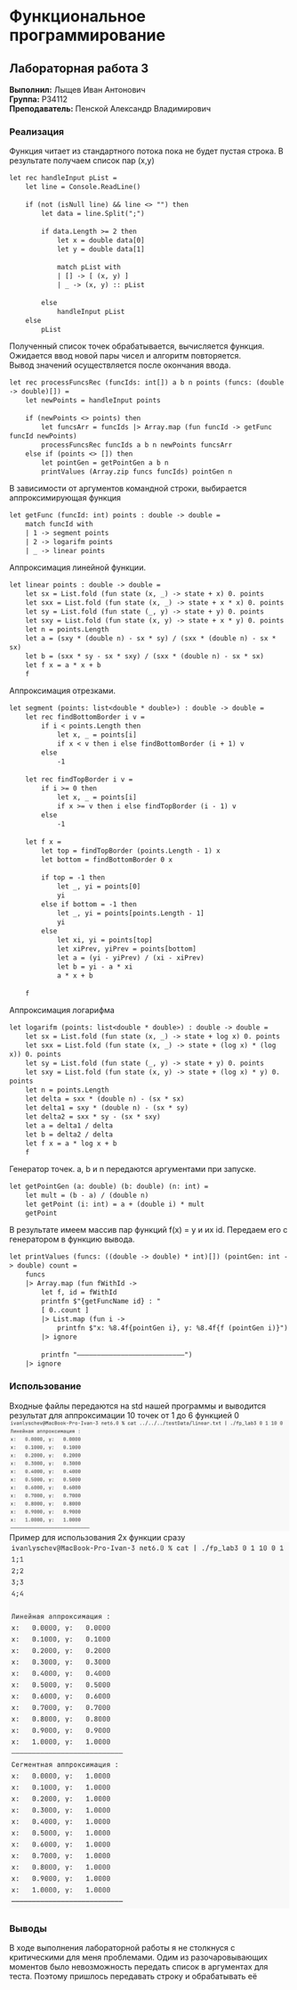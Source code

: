 ﻿# Функциональное программирование
## Лабораторная работа 3

**Выполнил:** Лыщев Иван Антонович \
**Группа:** P34112 \
**Преподаватель:** Пенской Александр Владимирович

### Реализация
Функция читает из стандартного потока пока не будет пустая строка. 
В результате получаем список пар (x,y) 
```f#
let rec handleInput pList =
    let line = Console.ReadLine()

    if (not (isNull line) && line <> "") then
        let data = line.Split(";")

        if data.Length >= 2 then
            let x = double data[0]
            let y = double data[1]

            match pList with
            | [] -> [ (x, y) ]
            | _ -> (x, y) :: pList

        else
            handleInput pList
    else
        pList
```
Полученный список точек обрабатывается, вычисляется функция. Ожидается ввод новой пары чисел и алгоритм повторяется.\
Вывод значений осуществляется после окончания ввода.
```f#
let rec processFuncsRec (funcIds: int[]) a b n points (funcs: (double -> double)[]) =
    let newPoints = handleInput points

    if (newPoints <> points) then
        let funcsArr = funcIds |> Array.map (fun funcId -> getFunc funcId newPoints)
        processFuncsRec funcIds a b n newPoints funcsArr
    else if (points <> []) then
        let pointGen = getPointGen a b n
        printValues (Array.zip funcs funcIds) pointGen n
```
В зависимости от аргументов командной строки, выбирается аппроксимирующая функция
```f#
let getFunc (funcId: int) points : double -> double =
    match funcId with
    | 1 -> segment points
    | 2 -> logarifm points
    | _ -> linear points
```
Аппроксимация линейной функции. 
```f#
let linear points : double -> double =
    let sx = List.fold (fun state (x, _) -> state + x) 0. points
    let sxx = List.fold (fun state (x, _) -> state + x * x) 0. points
    let sy = List.fold (fun state (_, y) -> state + y) 0. points
    let sxy = List.fold (fun state (x, y) -> state + x * y) 0. points
    let n = points.Length
    let a = (sxy * (double n) - sx * sy) / (sxx * (double n) - sx * sx)
    let b = (sxx * sy - sx * sxy) / (sxx * (double n) - sx * sx)
    let f x = a * x + b
    f
```
Аппроксимация отрезками.
```f#
let segment (points: list<double * double>) : double -> double =
    let rec findBottomBorder i v =
        if i < points.Length then
            let x, _ = points[i]
            if x < v then i else findBottomBorder (i + 1) v
        else
            -1

    let rec findTopBorder i v =
        if i >= 0 then
            let x, _ = points[i]
            if x >= v then i else findTopBorder (i - 1) v
        else
            -1

    let f x =
        let top = findTopBorder (points.Length - 1) x
        let bottom = findBottomBorder 0 x

        if top = -1 then
            let _, yi = points[0]
            yi
        else if bottom = -1 then
            let _, yi = points[points.Length - 1]
            yi
        else
            let xi, yi = points[top]
            let xiPrev, yiPrev = points[bottom]
            let a = (yi - yiPrev) / (xi - xiPrev)
            let b = yi - a * xi
            a * x + b

    f
```
Аппроксимация логарифма 
```f#
let logarifm (points: list<double * double>) : double -> double =
    let sx = List.fold (fun state (x, _) -> state + log x) 0. points
    let sxx = List.fold (fun state (x, _) -> state + (log x) * (log x)) 0. points
    let sy = List.fold (fun state (_, y) -> state + y) 0. points
    let sxy = List.fold (fun state (x, y) -> state + (log x) * y) 0. points
    let n = points.Length
    let delta = sxx * (double n) - (sx * sx)
    let delta1 = sxy * (double n) - (sx * sy)
    let delta2 = sxx * sy - (sx * sxy)
    let a = delta1 / delta
    let b = delta2 / delta
    let f x = a * log x + b
    f
```
Генератор точек. a, b и n передаются аргументами при запуске.
```f#
let getPointGen (a: double) (b: double) (n: int) =
    let mult = (b - a) / (double n)
    let getPoint (i: int) = a + (double i) * mult
    getPoint
```
В результате имеем массив пар функций f(x) = y и их id. Передаем его с генератором в функцию вывода.
```f#
let printValues (funcs: ((double -> double) * int)[]) (pointGen: int -> double) count =
    funcs
    |> Array.map (fun fWithId ->
        let f, id = fWithId
        printfn $"{getFuncName id} : "
        [ 0..count ]
        |> List.map (fun i ->
            printfn $"x: %8.4f{pointGen i}, y: %8.4f{f (pointGen i)}")
        |> ignore

        printfn "———————————————————————————")
    |> ignore
```
### Использование
Входные файлы передаются на std нашей программы и выводится результат для аппроксимации 10 точек от 1 до 6 функцией 0\
<img src="./img/ФП3-2.png"> \
Пример для использования 2х функции сразу\
<img src="./img/ФП3-3.png"> 

### Выводы 
В ходе выполнения лабораторной работы я не столкнуся с критическими для меня проблемами. 
Одим из разочаровывающих моментов было невозможность передать список в аргументах для теста. Поэтому пришлось передавать строку и обрабатывать её

